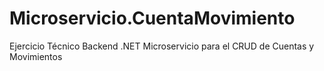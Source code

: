 # Microservicio.CuentaMovimiento
Ejercicio Técnico Backend .NET Microservicio para el CRUD de Cuentas y Movimientos
